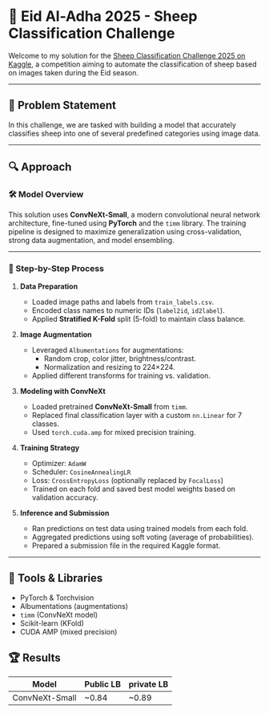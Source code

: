 # 🐑 Eid Al-Adha 2025 - Sheep Classification Challenge

Welcome to my solution for the [Sheep Classification Challenge 2025 on Kaggle](https://www.kaggle.com/competitions/sheep-classification-challenge-2025), a competition aiming to automate the classification of sheep based on images taken during the Eid season.

---

## 📌 Problem Statement

In this challenge, we are tasked with building a model that accurately classifies sheep into one of several predefined categories using image data.

---

## 🔍 Approach

### 🛠 Model Overview

This solution uses **ConvNeXt-Small**, a modern convolutional neural network architecture, fine-tuned using **PyTorch** and the `timm` library. The training pipeline is designed to maximize generalization using cross-validation, strong data augmentation, and model ensembling.

---

### 🔁 Step-by-Step Process

1. **Data Preparation**
   - Loaded image paths and labels from `train_labels.csv`.
   - Encoded class names to numeric IDs (`label2id`, `id2label`).
   - Applied **Stratified K-Fold** split (5-fold) to maintain class balance.

2. **Image Augmentation**
   - Leveraged `Albumentations` for augmentations:
     - Random crop, color jitter, brightness/contrast.
     - Normalization and resizing to 224×224.
   - Applied different transforms for training vs. validation.

3. **Modeling with ConvNeXt**
   - Loaded pretrained **ConvNeXt-Small** from `timm`.
   - Replaced final classification layer with a custom `nn.Linear` for 7 classes.
   - Used `torch.cuda.amp` for mixed precision training.

4. **Training Strategy**
   - Optimizer: `AdamW`
   - Scheduler: `CosineAnnealingLR`
   - Loss: `CrossEntropyLoss` (optionally replaced by `FocalLoss`)
   - Trained on each fold and saved best model weights based on validation accuracy.

5. **Inference and Submission**
   - Ran predictions on test data using trained models from each fold.
   - Aggregated predictions using soft voting (average of probabilities).
   - Prepared a submission file in the required Kaggle format.

---
## 🧪 Tools & Libraries

- PyTorch & Torchvision
- Albumentations (augmentations)
- `timm` (ConvNeXt model)
- Scikit-learn (KFold)
- CUDA AMP (mixed precision)

## 🏆 Results

| Model          | Public LB   |  private LB |
|----------------|-------------|-----------|
| ConvNeXt-Small | ~0.84       | ~0.89     | 

